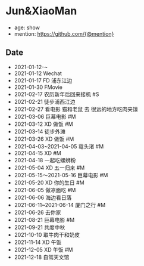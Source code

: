 # Jun&XiaoMan 

- age: show
- mention: https://github.com/{@mention}

## Date
- 2021-01-12-~
- 2021-01-12 Wechat
- 2021-01-17 FD 浦东江边
- 2021-01-30 FMovie
- 2021-02-17 农历新年后回来接机 #S
- 2021-02-21 徒步浦西江边
- 2021-02-27 看电影 猫和老鼠 去 很远的地方吃肉夹馍
- 2021-03-06 巨幕电影 #M
- 2021-03-12 XD 做饭 #M
- 2021-03-14 徒步外滩 
- 2021-03-26 XD 做饭 #M
- 2021-04-03~2021-04-05 鼋头渚 #M
- 2021-04-15 XD  #M
- 2021-04-18 一起吃螺蛳粉
- 2021-05-04 XD 五一归来 #M
- 2021-05-15～2021-05-16 巨幕电影 #M
- 2021-05-20 XD 你的生日 #M
- 2021-06-05 做凉面吃 #M
- 2021-06-06 海边看日落
- 2021-06-11~2021-06-14 厦门之行 #M
- 2021-06-26 去你家
- 2021-08-21 巨幕电影 #M
- 2021-09-21 共度中秋
- 2021-10-10 取牛肉干和奶皮
- 2021-11-14 XD 午饭
- 2021-12-05 XD 午饭 #M
- 2021-12-18 自驾天文馆
